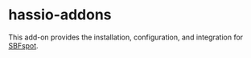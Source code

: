# hassio-addons
This add-on provides the installation, configuration, and integration for [SBFspot](https://github.com/habuild/SBFspot).

